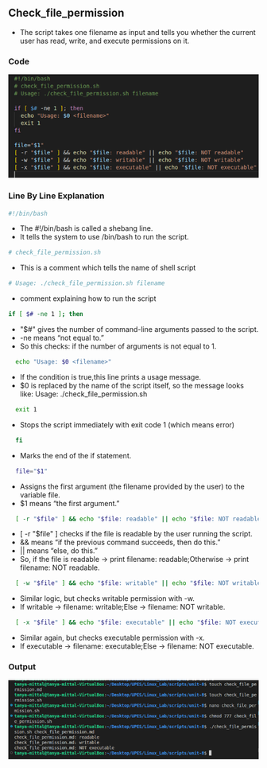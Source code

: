 ## Check_file_permission
 - The script takes one filename as input and tells you whether the current user has read, write, and execute permissions on it.

### Code
![Image](./images4/code1.png)

### Line By Line Explanation

```bash
#!/bin/bash
```
- The #!/bin/bash is called a shebang line.
- It tells the system to use /bin/bash to run the script.

```bash
# check_file_permission.sh
```
- This is a comment which tells the name of shell script

```bash
# Usage: ./check_file_permission.sh filename
```
- comment explaining how to run the script

```bash
if [ $# -ne 1 ]; then
```
- "$#" gives the number of command-line arguments passed to the script.
- -ne means “not equal to.”
-  So this checks: if the number of arguments is not equal to 1.

```bash
  echo "Usage: $0 <filename>"
```
- If the condition is true,this line prints a usage message.
- $0 is replaced by the name of the script itself, so the message looks like:
Usage: ./check_file_permission.sh <filename>

```bash
  exit 1
```
- Stops the script immediately with exit code 1 (which means error)

```bash
  fi
```
- Marks the end of the if statement.

```bash
  file="$1"
```
- Assigns the first argument (the filename provided by the user) to the variable file.
- $1 means “the first argument.”

```bash
  [ -r "$file" ] && echo "$file: readable" || echo "$file: NOT readable"
```
- [ -r "$file" ] checks if the file is readable by the user running the script.
- && means “if the previous command succeeds, then do this.”
- || means “else, do this.”
- So, if the file is readable → print filename: readable;Otherwise → print filename: NOT readable.

```bash
  [ -w "$file" ] && echo "$file: writable" || echo "$file: NOT writable"
```
- Similar logic, but checks writable permission with -w.
- If writable → filename: writable;Else → filename: NOT writable.


```bash
  [ -x "$file" ] && echo "$file: executable" || echo "$file: NOT executable"
```
- Similar again, but checks executable permission with -x.
- If executable → filename: executable;Else → filename: NOT executable.

### Output
![Image](./images4/coderun1.png)

